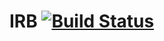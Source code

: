 # IRB [![Build Status](https://travis-ci.org/repla-app/IRB.replabundle.svg?branch=master)](https://travis-ci.org/repla-app/IRB.replabundle)
